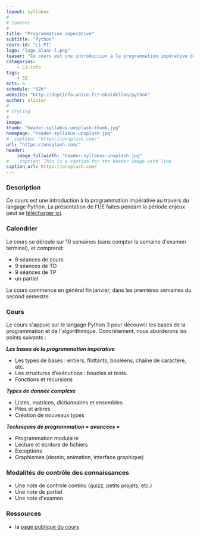 ```yaml
---
layout: syllabus
#
# Content
#
title: "Programmation impérative"
subtitle: "Python"
cours-id: "L1-PI"
logo: "logo_blanc-l.png"
teaser: "Ce cours est une introduction à la programmation impérative dans le langage Python"
categories:
    - L1-info
tags:
    - S2
ects: 6
schedule: "52h"
website: "http://deptinfo.unice.fr/~obaldellon/python"
author: olivier
#
# Styling
#
image:
thumb: "header-syllabus-unsplash-thumb.jpg"
homepage: "header-syllabus-unsplash.jpg"
#  caption: "https://unsplash.com/"
url: "https://unsplash.com/"
header:
    image_fullwidth: "header-syllabus-unsplash.jpg"
#    caption: This is a caption for the header image with link
caption_url: https://unsplash.com/
---
```


###  Description ###

Ce cours est une introduction à la programmation impérative au travers
du langage Python. La présentation de l'UE faites pendant la période
enjeux peut se [télécharger ici](http://deptinfo.unice.fr/~obaldellon/fichiers/présentation.pdf).


###  Calendrier ###

Le cours se déroule sur 10 semaines (sans compter la semaine d'examen terminal), et comprend:

- 9 séances de cours
- 9 séances de TD
- 9 séances de TP
- un partiel

Le cours commence en général fin janvier, dans les premières semaines du second semestre.

###  Cours ###

Le cours s'appuie sur le langage Python 3 pour découvrir les bases de
la programmation et de l'algorithmique. Concrètement, nous aborderons
les points suivants :

***Les bases de la programmation impérative***
- Les types de bases : entiers, flottants, booléens, chaîne de caractère, etc.
- Les structures d’exécutions : boucles et tests.
- Fonctions et récursions

***Types de donnée complexe***
- Listes, matrices, dictionnaires et ensembles
- Piles et arbres
- Création de nouveaux types

***Techniques de programmation « avancées »***
- Programmation modulaire
- Lecture et écriture de fichiers
- Exceptions
- Graphismes (dessin, animation, interface graphique)




###  Modalités de contrôle des connaissances ###

- Une note de controle continu (quizz, petits projets, etc.)
- Une note de partiel
- Une note d'examen


###  Ressources ###

- la [page publique du cours](http://deptinfo.unice.fr/~obaldellon/python)
